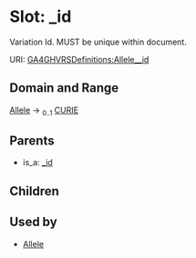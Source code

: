
# Slot: _id


Variation Id. MUST be unique within document.

URI: [GA4GHVRSDefinitions:Allele__id](GA4GHVRSDefinitionsAllele__id)


## Domain and Range

[Allele](Allele.md) &#8594;  <sub>0..1</sub> [CURIE](CURIE.md)

## Parents

 *  is_a: [_id](_id.md)

## Children


## Used by

 * [Allele](Allele.md)
